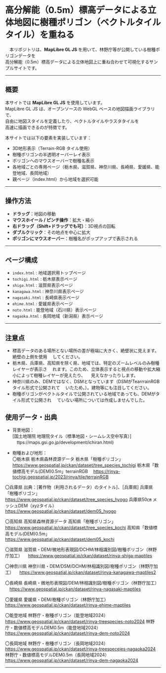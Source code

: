 # 高分解能（0.5m）標高データによる立体地図に樹種ポリゴン（ベクトルタイルタイル）を重ねる

　本リポジトリは、**MapLibre GL JS** を用いて、林野庁等が公開している樹種ポリゴンデータを  
 高分解能（0.5m）標高データによる立体地図上に重ね合わせて可視化するサンプルサイトです。  

---

## 概要

本サイトでは **MapLibre GL JS** を使用しています。  
MapLibre GL JS は、オープンソースの WebGL ベースの地図描画ライブラリで、  
自由に地図スタイルを定義したり、ベクトルタイルやラスタタイルを  
高速に描画できるのが特徴です。  

本サイトでは以下の要素を実装しています：  
- 3D地形表示（Terrain-RGB タイル使用）  
- 樹種ポリゴンの半透明オーバーレイ表示  
- ポリゴンへのマウスオーバーで樹種名表示  
- 各地域ごとの専用ページ（栃木県、滋賀県、神奈川県、長崎県、愛媛県、能登地域、長岡地域）  
- 親ページ（index.html）から地域を選択可能  

---

## 操作方法

- **ドラッグ**：地図の移動  
- **マウスホイール / ピンチ操作**：拡大・縮小  
- **右ドラッグ（Shift+ドラッグでも可）**：3D視点の回転  
- **ダブルクリック**：その地点を中心に拡大  
- **ポリゴンにマウスオーバー**：樹種名がポップアップで表示される  

---

## ページ構成

- `index.html` : 地域選択用トップページ  
- `tochigi.html` : 栃木県表示ページ  
- `shiga.html` : 滋賀県表示ページ  
- `kanagawa.html` : 神奈川県表示ページ  
- `nagasaki.html` : 長崎県表示ページ  
- `ehime.html` : 愛媛県表示ページ  
- `noto.html` : 能登地域（石川県）表示ページ  
- `nagaoka.html` : 長岡地域（新潟県）表示ページ  

---

## 注意点

- 標高データのある場所とない場所の差が極端に大きく、絶壁状に見えます。絶壁の上側を使用
　してください。
- 栃木県、兵庫県、高知県を除く県、地域では、特定のズームレベルのみ樹種レイヤーが表示さ
　れます。このため、立体表示すると視点の移動や拡大縮小によって樹種レイヤーが見えたり、
　見えなかったりします。
- 神奈川県のみ、DEMではなく、DSMとなっています（DSMがTearrrainRGBタイル形式で公開されて
　いたため。）。建物等にも注目してください。
- 樹種ポリゴンがベクトルタイルで公開されている地域であっても、DEMがタイル形式で公開され
　ていない場所については作成しませんでした。

## 使用データ・出典

- 背景地図：  
  [国土地理院 地理院タイル（標準地図・シームレス空中写真）]
　ttps://maps.gsi.go.jp/development/ichiran.html)  



- 樹種および地形：  
〇栃木県
栃木県森林資源データ
栃木県「樹種ポリゴン」
　https://www.geospatial.jp/ckan/dataset/tree_species_tochigi
栃木県「数値標高モデル(DEM)0.5m」terrainRGB
　https://rinya-tochigi.geospatial.jp/2023/rinya/tile/terrainRGB

〇兵庫県
出典：[著作物（利用されるデータ）のタイトル]、［兵庫県]
兵庫県「樹種ポリゴン」
　https://www.geospatial.jp/ckan/dataset/tree_species_hyogo
兵庫県50㎝ メッシュDEM（xyzタイル）
　https://www.geospatial.jp/ckan/dataset/dem05_hyogo

〇高知県
高知県森林資源データ
高知県「樹種ポリゴン」
　https://www.geospatial.jp/ckan/dataset/tree_species_kochi
高知県「数値標高モデル(DEM)0.5m」
　https://www.geospatial.jp/ckan/dataset/dem05_kochi

〇滋賀県
滋賀県・DEM/微地形表現図/DCHM/林相識別図/樹種ポリゴン（林野庁加工）
　https://www.geospatial.jp/ckan/dataset/rinya-shiga-maptiles

〇神奈川県
神奈川県・DEM/DSM/DCHM/林相識別図/樹種ポリゴン（林野庁加工）
　https://www.geospatial.jp/ckan/dataset/rinya-kanagawa-maptiles2

〇長崎県
長崎県・微地形表現図/DEM/林相識別図/樹種ポリゴン（林野庁加工）
　https://www.geospatial.jp/ckan/dataset/rinya-nagasaki-maptiles

〇愛媛県
愛媛県・DEM/樹種ポリゴン（林野庁加工）
　https://www.geospatial.jp/ckan/dataset/rinya-ehime-maptiles

〇能登地域
林野庁・樹種ポリゴン（能登地域2024）
　https://www.geospatial.jp/ckan/dataset/rinya-treespecies-noto2024
林野庁・数値標高モデルDEM0.5m（能登地域2024）
　https://www.geospatial.jp/ckan/dataset/rinya-dem-noto2024

〇長岡地域
林野庁・樹種ポリゴン（長岡地域2024）
　https://www.geospatial.jp/ckan/dataset/rinya-treespeceies-nagaoka2024
林野庁・数値標高モデルDEM0.5m（長岡地域2024）
　https://www.geospatial.jp/ckan/dataset/rinya-dem-nagaoka2024

---
